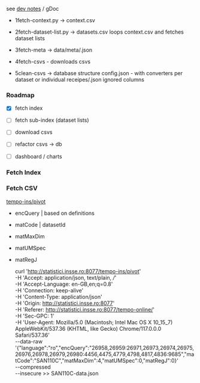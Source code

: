 see [dev notes](https://docs.google.com/document/d/1FY_1Bb2RF8JGoplnBvvIBTN-PkCfYnGR) / gDoc


- 1fetch-context.py →  context.csv

- 2fetch-dataset-list.py → datasets.csv
loops context.csv and fetches dataset lists

- 3fetch-meta → data/meta/<datasetId>.json

- 4fetch-csvs - downloads csvs

- 5clean-csvs → database structure
config.json - with converters per dataset
or individual receipes/<datasetId>.json
ignored columns




### Roadmap

- [x] fetch index
- [ ] fetch sub-index (dataset lists)
- [ ] download csvs
- [ ] refactor csvs -> db
- [ ] dashboard / charts



### Fetch Index


### Fetch CSV

[tempo-ins/pivot ](http://statistici.insse.ro:8077/tempo-ins/pivot ) 


- encQuery | based on definitions
- matCode | datasetId
- matMaxDim
- matUMSpec
- matRegJ

    curl 'http://statistici.insse.ro:8077/tempo-ins/pivot' \
    -H 'Accept: application/json, text/plain, */*' \
    -H 'Accept-Language: en-GB,en;q=0.8' \
    -H 'Connection: keep-alive' \
    -H 'Content-Type: application/json' \
    -H 'Origin: http://statistici.insse.ro:8077' \
    -H 'Referer: http://statistici.insse.ro:8077/tempo-online/' \
    -H 'Sec-GPC: 1' \
    -H 'User-Agent: Mozilla/5.0 (Macintosh; Intel Mac OS X 10_15_7) AppleWebKit/537.36 (KHTML, like Gecko) Chrome/117.0.0.0 Safari/537.36' \
    --data-raw '{"language":"ro","encQuery":"26958,26959:26971,26973,26974,26975,26976,26978,26979,26980:4456,4475,4779,4798,4817,4836:9685","matCode":"SAN110C","matMaxDim":4,"matUMSpec":0,"matRegJ":0}' \
    --compressed \
    --insecure >> SAN110C-data.json

